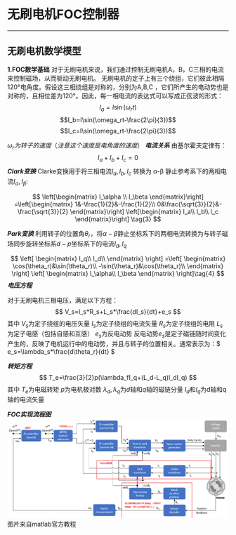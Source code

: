 # 无刷电机FOC控制器

***

## 无刷电机数学模型

**1.FOC数学基础**
对于无刷电机来说，我们通过控制无刷电机A，B，C三相的电流来控制磁场，从而驱动无刷电机。
无刷电机的定子上有三个绕组，它们彼此相隔120°电角度。假设这三相绕组是对称的，分别为A,B,C
，它们所产生的电动势也是对称的，且相位差为120°。因此，每一相电流的表达式可以写成正弦波的形式：
$$I_a=I\sin(\omega_rt)$$
$$I_b=I\sin(\omega_rt-\frac{2\pi}{3})$$
$$I_c=I\sin(\omega_rt-\frac{2\pi}{3})$$


$\omega_r为转子的速度（注意这个速度是电角度的速度）$
***电流关系***
由基尔霍夫定律有：
$$ I_a+I_b+I_c=0 \tag{2}$$
***Clark变换***
Clarke变换用于将三相电流$I_a,I_b,I_c$ 转换为 α-β 静止参考系下的两相电流$I_\alpha,I_\beta$:

$$
  \left[\begin{matrix}
  I_\alpha \\
  I_\beta  
  \end{matrix}\right]
  =\left[\begin{matrix}
    1&-\frac{1}{2}&-\frac{1}{2}\\
    0&\frac{\sqrt{3}}{2}&-\frac{\sqrt{3}}{2}
  \end{matrix}\right] 
  \left[\begin{matrix}
    I_a\\
    I_b\\
    I_c
  \end{matrix}\right]
  \tag{3}
$$

***Park变换***
利用转子的位置角$\theta_r$，将$\alpha-\beta$静止坐标系下的两相电流转换为与转子磁场同步旋转坐标系$d-p$坐标系下的电流$I_d,I_q$

$$
\left[
    \begin{matrix}
        I_q\\
        I_d\\
    \end{matrix}
\right]
=\left[
    \begin{matrix}
        \cos(\theta_r)&\sin(\theta_r)\\
        -\sin(\theta_r)&\cos(\theta_r)\\
    \end{matrix}
\right]
\left[
\begin{matrix}
    I_\alpha\\
    I_\beta
\end{matrix}
\right]\tag{4}
$$
***电压方程***

对于无刷电机三相电压，满足以下方程：
$$ V_s=I_s*R_s+L_s*\frac{dI_s}{dt}+e_s $$
其中
$V_s$为定子绕组的电压矢量
$I_s$为定子绕组的电流矢量
$R_s$为定子绕组的电阻
$L_s$为定子电感（包括自感和互感）
$e_s$为反电动势
反电动势$e_s$是定子磁链随时间变化产生的，反映了电机运行中的电动势，并且与转子的位置相关。通常表示为：$ e_s=\lambda_s*\frac{d\theta_r}{dt} $

***转矩方程***
$$ T_e=\frac{3}{2}p(\lambda_fI_q+(L_d-L_q)I_dI_q) $$
其中
$T_e$为电磁转矩
$p$为电机极对数
$\lambda_d ,\lambda_q$为$d$轴和$q$轴的磁链分量
$I_d$和$I_q$为d轴和q轴的电流矢量

***FOC实现流程图***
![本地路径](pmsm_foc.png) <!-- 此路径表示图片和MD文件，处于同一目录 -->
图片来自matlab官方教程
